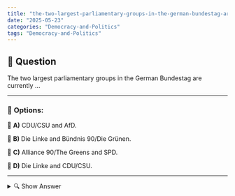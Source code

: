 ```yaml
---
title: "the-two-largest-parliamentary-groups-in-the-german-bundestag-are-currently-"
date: "2025-05-23"
categories: "Democracy-and-Politics"
tags: "Democracy-and-Politics"
---
```


## 📌 **Question**

The two largest parliamentary groups in the German Bundestag are currently ...



---

### 📝 **Options:**

🔘 **A)** CDU/CSU and AfD.

🔘 **B)** Die Linke and Bündnis 90/Die Grünen.

🔘 **C)** Alliance 90/The Greens and SPD.

🔘 **D)** Die Linke and CDU/CSU.

---

<details>
  <summary>🔍 Show Answer</summary>

  <p>
💡  <b>Correct Answer:</b>  a
  </p>
  <p>
    📖<b>Explanation:</b>
    
  </p>
</details>
